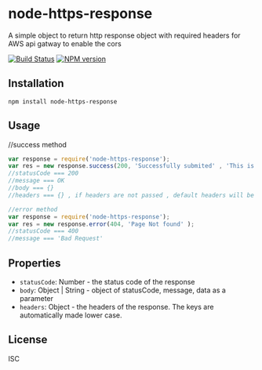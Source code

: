 # node-https-response

A simple object to return http response object with required headers for AWS api gatway to enable the cors

[![Build Status](https://github.com/Pranay2111/node-https-response)](https://github.com/Pranay2111/node-https-response)
[![NPM version](https://img.shields.io/npm/v/http-response-object.svg)](https://www.npmjs.com/package/node-https-response)


## Installation

    npm install node-https-response

## Usage
//success method 
```js
var response = require('node-https-response');
var res = new response.success(200, 'Successfully submited' , 'This is my Data' , { header1 : 25, header2 :'Play'} );
//statusCode === 200 
//message === OK
//body === {}
//headers === {} , if headers are not passed , default headers will be passed to enable the cors for AWS API gateway .

//error method
var response = require('node-https-response');
var res = new response.error(404, 'Page Not found' );
//statusCode === 400
//message === 'Bad Request'
```

## Properties

 - `statusCode`: Number - the status code of the response
 - `body`: Object | String - object of statusCode, message, data as a parameter
 - `headers`: Object - the headers of the response.  The keys are automatically made lower case.

## License

  ISC
